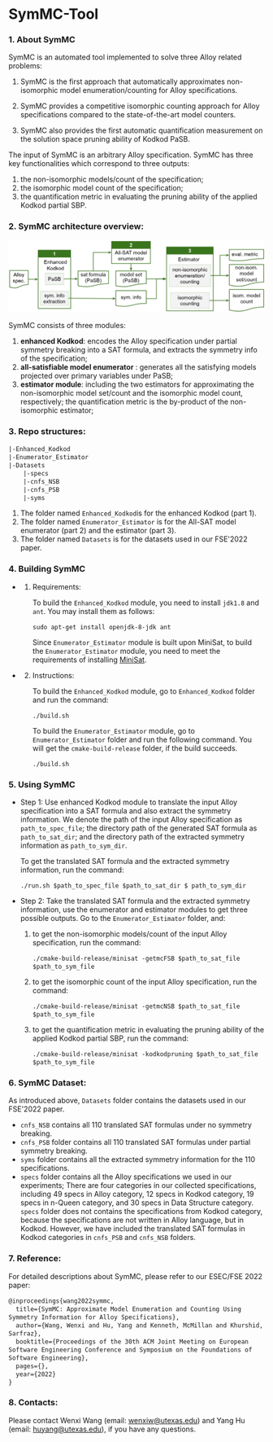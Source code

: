 # SymMC-Tool

### 1. About SymMC

SymMC is an automated tool implemented to solve three Alloy related problems:  

1) SymMC is the first approach that automatically approximates non-isomorphic model enumeration/counting for Alloy specifications. 

2) SymMC provides a competitive isomorphic counting approach for Alloy specifications compared to the state-of-the-art model counters.

3) SymMC also provides the first automatic quantification measurement on the solution space pruning ability of Kodkod PaSB. 

The input of SymMC is an arbitrary Alloy specification. SymMC has three key functionalities which correspond to three outputs: 

1) the non-isomorphic models/count of the specification;
2) the isomorphic model count of the specification;
3) the quantification metric in evaluating the pruning ability of the applied Kodkod partial SBP.

### 2. SymMC architecture overview:

![SymMC overview](./images/overview.jpg)

SymMC consists of three modules: 

1) **enhanced Kodkod**: encodes the Alloy specification under partial symmetry breaking into a SAT formula, and extracts the symmetry info of the specification; 
2) **all-satisfiable model enumerator** : generates all the satisfying models projected over primary variables under PaSB; 
3) **estimator module**: including the two estimators for approximating the non-isomorphic model set/count and the isomorphic model count, respectively; the quantification metric is the by-product of the non-isomorphic estimator;

### 3. Repo structures:

```
|-Enhanced_Kodkod
|-Enumerator_Estimator
|-Datasets
	|-specs
	|-cnfs_NSB
	|-cnfs_PSB
	|-syms
```

1. The folder named `Enhanced_Kodkod`is for the enhanced Kodkod (part 1).
2. The folder named `Enumerator_Estimator` is for the All-SAT model enumerator (part 2) and the estimator (part 3).
3. The folder named `Datasets` is for the datasets used in our FSE'2022 paper. 


### 4. Building SymMC

- 1. Requirements:

     To build the `Enhanced_Kodkod` module, you need to install `jdk1.8` and `ant`. You may install them as follows:

     ``````
     sudo apt-get install openjdk-8-jdk ant
     ``````

     Since `Enumerator_Estimator` module is built upon MiniSat, to build the `Enumerator_Estimator` module, you need to meet the requirements of installing [MiniSat](https://github.com/niklasso/minisat). 

- 2. Instructions:

     To build the `Enhanced_Kodkod` module, go to `Enhanced_Kodkod` folder and run the command:

     ``````
     ./build.sh
     ``````
     
     To build the `Enumerator_Estimator` module, go to `Enumerator_Estimator` folder and run the following command. You will get the `cmake-build-release` folder, if the build succeeds.
     
     ``````
     ./build.sh
     ``````

### 5. Using SymMC

- Step 1: Use enhanced Kodkod module to translate the input Alloy specification into a SAT formula and also extract the symmetry information. We denote the path of the input Alloy specification as `path_to_spec_file`; the directory path of the generated SAT formula as `path_to_sat_dir`; and the directory path of the extracted symmetry information as `path_to_sym_dir`.

  To get the translated SAT formula and the extracted symmetry information, run the command:

  ```
  ./run.sh $path_to_spec_file $path_to_sat_dir $ path_to_sym_dir

- Step 2: Take the translated SAT formula and the extracted symmetry information, use the enumerator and estimator modules to get three possible outputs. Go to the `Enumerator_Estimator` folder, and:

  1. to get the non-isomorphic models/count of the input Alloy specification, run the command:

     ``````
     ./cmake-build-release/minisat -getmcFSB $path_to_sat_file $path_to_sym_file
  
  2. to get the isomorphic count of the input Alloy specification, run the command:
  
     ``````
     ./cmake-build-release/minisat -getmcNSB $path_to_sat_file $path_to_sym_file

  3. to get the quantification metric in evaluating the pruning ability of the applied Kodkod partial SBP, run the command:
  
     ``````
     ./cmake-build-release/minisat -kodkodpruning $path_to_sat_file $path_to_sym_file
     ``````

### 6. SymMC Dataset:

As introduced above, `Datasets` folder contains the datasets used in our FSE'2022 paper.  

- `cnfs_NSB` contains all 110 translated SAT formulas under no symmetry breaking. 
- `cnfs_PSB` folder contains all 110 translated SAT formulas under partial symmetry breaking. 
- `syms` folder contains all the extracted symmetry information for the 110 specifications. 
- `specs` folder contains all the Alloy specifications we used in our experiments; There are four categories in our collected specifications, including 49 specs in Alloy category, 12 specs in Kodkod category, 19 specs in n-Queen category, and 30 specs in Data Structure category. `specs` folder does not contains the specifications from Kodkod category, because the specifications are not written in Alloy language, but in Kodkod. However, we have included the translated SAT formulas in Kodkod categories in `cnfs_PSB` and `cnfs_NSB` folders.

### 7. Reference:

For detailed descriptions about SymMC, please refer to our ESEC/FSE 2022 paper:

```
@inproceedings{wang2022symmc,
  title={SymMC: Approximate Model Enumeration and Counting Using Symmetry Information for Alloy Specifications},
  author={Wang, Wenxi and Hu, Yang and Kenneth, McMillan and Khurshid, Sarfraz},
  booktitle={Proceedings of the 30th ACM Joint Meeting on European Software Engineering Conference and Symposium on the Foundations of Software Engineering},
  pages={},
  year={2022}
}
```

### 8. Contacts:

Please contact Wenxi Wang (email: wenxiw@utexas.edu) and Yang Hu (email: huyang@utexas.edu), if you have any questions.
